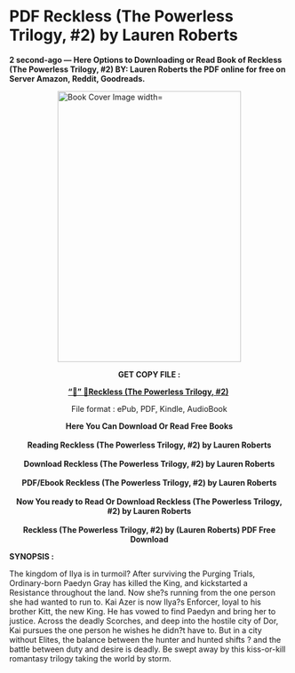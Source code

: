 # PDF Reckless (The Powerless Trilogy, #2) by Lauren  Roberts
<p><strong>2 second-ago &mdash; Here Options to Downloading or Read Book of Reckless (The Powerless Trilogy, #2) BY: Lauren  Roberts the PDF online for free on Server Amazon, Reddit, Goodreads.</strong></p><p><a href="https://educationsharingacademy.cloud/?book=183086339-reckless"><img style="display: block; margin-left: auto; margin-right: auto;" src="https://i.gr-assets.com/images/S/compressed.photo.goodreads.com/books/1700321347l/183086339.jpg" alt="Book Cover Image width=" width="330" height="488" /></a></p><p style="text-align: center;"><strong>GET COPY FILE :</strong></p><p style="text-align: center;"><strong><a href="https://educationsharingacademy.cloud/?book=183086339-reckless" target="_blank" rel="noopener">“📢” 🔗Reckless (The Powerless Trilogy, #2)</a>&nbsp;</strong></p><p style="text-align: center;">File format : ePub, PDF, Kindle, AudioBook</p><div style="text-align: center;"><strong>Here You Can Download Or Read Free Books</strong></div><div style="text-align: center;">&nbsp;</div><div style="text-align: center;"><strong>Reading Reckless (The Powerless Trilogy, #2) by Lauren  Roberts</strong></div><div style="text-align: center;">&nbsp;</div><div style="text-align: center;"><strong>Download Reckless (The Powerless Trilogy, #2) by Lauren  Roberts</strong></div><div style="text-align: center;">&nbsp;</div><div style="text-align: center;"><strong>PDF/Ebook Reckless (The Powerless Trilogy, #2) by Lauren  Roberts</strong></div><div style="text-align: center;">&nbsp;</div><div style="text-align: center;"><strong>Now You ready to Read Or Download Reckless (The Powerless Trilogy, #2) by Lauren  Roberts</strong></div><div style="text-align: center;">&nbsp;</div><div style="text-align: center;"><strong>Reckless (The Powerless Trilogy, #2) by (Lauren  Roberts) PDF Free Download</strong></div><p><strong>SYNOPSIS :</strong></p><p>The kingdom of Ilya is in turmoil? After surviving the Purging Trials, Ordinary-born Paedyn Gray has killed the King, and kickstarted a Resistance throughout the land. Now she?s running from the one person she had wanted to run to. Kai Azer is now Ilya?s Enforcer, loyal to his brother Kitt, the new King. He has vowed to find Paedyn and bring her to justice. Across the deadly Scorches, and deep into the hostile city of Dor, Kai pursues the one person he wishes he didn?t have to. But in a city without Elites, the balance between the hunter and hunted shifts ? and the battle between duty and desire is deadly. Be swept away by this kiss-or-kill romantasy trilogy taking the world by storm.</p>
